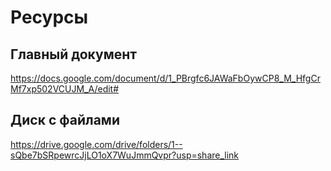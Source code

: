 # Ресурсы
## Главный документ
https://docs.google.com/document/d/1_PBrgfc6JAWaFbOywCP8_M_HfgCrMf7xp502VCUJM_A/edit#

## Диск с файлами
https://drive.google.com/drive/folders/1--sQbe7bSRpewrcJjLO1oX7WuJmmQvpr?usp=share_link
